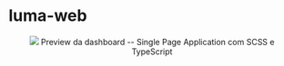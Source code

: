 # luma-web
<p align="center">
    <img src="https://i.imgur.com/StlzT0l.png">
    Preview da dashboard -- Single Page Application com SCSS e TypeScript
</p>